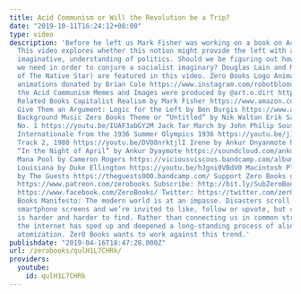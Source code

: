 ```yaml
---
title: Acid Communism or Will the Revolution be a Trip?
date: "2019-10-11T16:24:12+08:00"
type: video
description: 'Before he left us Mark Fisher was working on a book on Acid Communism.
  This video explores whether this notion might provide the left with a new, more
  imaginative, understanding of politics. Should we be figuring out how many micrograms
  we need in order to conjure a socialist imaginary? Douglas Lain and MK Hobson (author
  of The Native Star) are featured in this video. Zero Books Logo Animations and other
  animations donated by Brian Cole https://www.instagram.com/robotbloodco/ Many of
  the Acid Communism Memes and Images were produced by @art.o.dirt https://www.instagram.com/art.o.dirt/
  Related Books Capitalist Realism by Mark Fisher https://www.amazon.com/Capitalist-Realism-There-No-Alternative/dp/1846943175
  Give Them an Argument: Logic for the Left by Ben Burgis https://www.amazon.com/Give-Them-Argument-Logic-Left/dp/1789042100
  Background Music Zero Books Theme or “Untitled” by Nik Walton Erik Satie: Gnossienne
  No. 1 https://youtu.be/IUAF3abGY2M Jack Tar March by John Philip Sousa https://youtu.be/9DEi8IREJ3U
  Internationale from the 1936 Summer Olympics 1936 https://youtu.be/j1K2b_clLow Negativland,
  Track 2, 1980 https://youtu.be/DV08nrktjlI Irene by Ankur Dnyanmote https://soundcloud.com/ankurd/irene-2011
  “In the Night of April” by Ankur Dyaymote https://soundcloud.com/ankurd/in-the-night-of-april-mp3
  Mana Pool by Cameron Rogers https://viciousviscous.bandcamp.com/album/mana-pool-ep
  Louisiana by Duke Ellington https://youtu.be/hJgni0VBdV0 Macintosh Plus 420 on Guitar
  by The Guests https://theguests000.bandcamp.com/ Support Zero Books on Patreon:
  https://www.patreon.com/zerobooks Subscribe: http://bit.ly/SubZeroBooks Facebook:
  https://www.facebook.com/ZeroBooks/ Twitter: https://twitter.com/zer0books Zero
  Books Manifesto: The modern world is at an impasse. Disasters scroll across our
  smartphone screens and we’re invited to like, follow or upvote, but critical thinking
  is harder and harder to find. Rather than connecting us in common struggle and debate,
  the internet has sped up and deepened a long-standing process of alienation and
  atomization. Zer0 Books wants to work against this trend.'
publishdate: "2019-04-16T18:47:28.000Z"
url: /zerobooks/qulH1L7CHRk/
providers:
  youtube:
    id: qulH1L7CHRk
---
```

